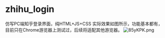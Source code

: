 # zhihu_login
仿写PC端知乎登录界面，纯HTML+JS+CSS
实际效果如图所示，功能基本都有，目前只在Chrome游览器上测试过，后续将适配其他游览器。
![85yKPK.png](https://s1.ax1x.com/2020/03/22/85yKPK.png)
